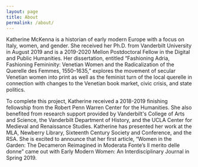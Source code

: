 ```yaml
---
layout: page
title: About
permalink: /about/
---
```


Katherine McKenna is a historian of early modern Europe with a focus on Italy, women, and gender. She received her Ph.D. from Vanderbilt University in August 2019 and is a 2019-2020 Mellon Postdoctoral Fellow in the Digital and Public Humanities. Her dissertation, entitled “Fashioning Adria, Fashioning Femininity: Venetian Women and the Radicalization of the Querelle des Femmes, 1550–1635,” explores the movement of secular Venetian women into print as well as the feminist turn of the local querelle in connection with changes to the Venetian book market, civic crisis, and state politics.

To complete this project, Katherine received a 2018-2019 finishing fellowship from the Robert Penn Warren Center for the Humanities. She also benefited from research support provided by Vanderbilt's College of Arts and Science, the Vanderbilt Department of History, and the UCLA Center for Medieval and Renaissance Studies. Katherine has presented her work at the MLA, Newberry Library, Sixteenth Century Society and Conference, and the RSA. She is excited to announce that her first article, “Women in the Garden: The Decameron Reimagined in Moderata Fonte’s Il merito delle donne” came out with Early Modern Women: An Interdisciplinary Journal in Spring 2019.
